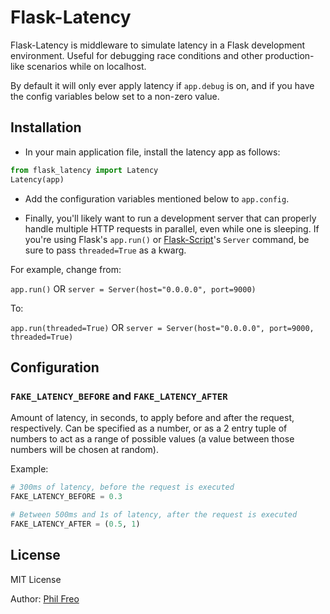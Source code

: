 Flask-Latency
=============

Flask-Latency is middleware to simulate latency in a Flask development environment. Useful for debugging race conditions and other production-like scenarios while on localhost.

By default it will only ever apply latency if `app.debug` is on, and if you have the config variables below set to a non-zero value.

## Installation

- In your main application file, install the latency app as follows:

```python
from flask_latency import Latency
Latency(app)
```

- Add the configuration variables mentioned below to `app.config`.

- Finally, you'll likely want to run a development server that can properly handle multiple HTTP requests in parallel, even while one is sleeping. If you're using Flask's `app.run()` or [Flask-Script](http://flask-script.readthedocs.org/en/latest/)'s `Server` command, be sure to pass `threaded=True` as a kwarg. 

For example, change from:

`app.run()` OR `server = Server(host="0.0.0.0", port=9000)` 

To:

`app.run(threaded=True)` OR `server = Server(host="0.0.0.0", port=9000, threaded=True)`

## Configuration

### `FAKE_LATENCY_BEFORE` and `FAKE_LATENCY_AFTER`

Amount of latency, in seconds, to apply before and after the request, respectively. Can be specified as a number, or as a 2 entry tuple of numbers to act as a range of possible values (a value between those numbers will be chosen at random).

Example:

```python
# 300ms of latency, before the request is executed
FAKE_LATENCY_BEFORE = 0.3

# Between 500ms and 1s of latency, after the request is executed
FAKE_LATENCY_AFTER = (0.5, 1)
```

## License

MIT License

Author: [Phil Freo](http://philfreo.com/)
